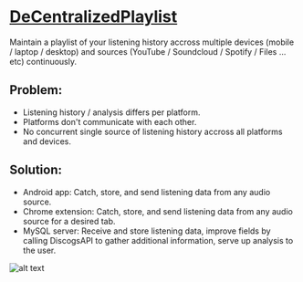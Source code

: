 # [DeCentralizedPlaylist](http://decentralizedplaylist.com/)
Maintain a playlist of your listening history accross multiple devices (mobile / laptop / desktop) and sources (YouTube / Soundcloud / Spotify / Files ... etc) continuously. 

## Problem:
- Listening history / analysis differs per platform.
- Platforms don't communicate with each other.
- No concurrent single source of listening history accross all platforms and devices.

## Solution:
- Android app: Catch, store, and send listening data from any audio source.
- Chrome extension: Catch, store, and send listening data from any audio source for a desired tab.
- MySQL server: Receive and store listening data, improve fields by calling DiscogsAPI to gather additional information, serve up analysis to the user.

![alt text](https://imgur.com/aUXX0In)
